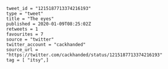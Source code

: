 ```
tweet_id = "1215187713374216193"
type = "tweet"
title = "The eyes"
published = 2020-01-09T08:25:02Z
retweets = 1
favourites = 7
source = "twitter"
twitter_account = "cackhanded"
source_url = "https://twitter.com/cackhanded/status/1215187713374216193"
tag = [ "itsy",]
```

<p class='image'><img src='https://mnf.m17s.net/2020/01/09/EN02xWNWAAExnj8.jpg' alt=''></p>

